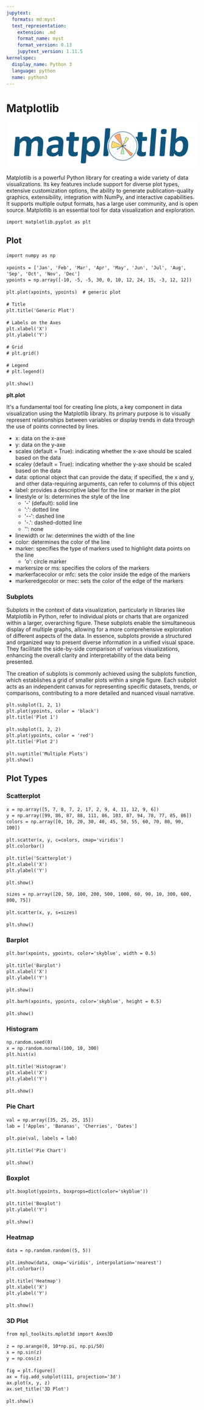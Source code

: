 ```yaml
---
jupytext:
  formats: md:myst
  text_representation:
    extension: .md
    format_name: myst
    format_version: 0.13
    jupytext_version: 1.11.5
kernelspec:
  display_name: Python 3
  language: python
  name: python3
---
```


# Matplotlib

![](images/matplotlib.svg)

Matplotlib is a powerful Python library for creating a wide variety of data visualizations. Its key features include support for diverse plot types, extensive customization options, the ability to generate publication-quality graphics, extensibility, integration with NumPy, and interactive capabilities. It supports multiple output formats, has a large user community, and is open source. Matplotlib is an essential tool for data visualization and exploration.

```{code-cell}
import matplotlib.pyplot as plt
```

## Plot

```{code-cell}
import numpy as np

xpoints = ['Jan', 'Feb', 'Mar', 'Apr', 'May', 'Jun', 'Jul', 'Aug', 'Sep', 'Oct', 'Nov', 'Dec']
ypoints = np.array([-10, -5, -5, 30, 0, 10, 12, 24, 15, -3, 12, 12])

plt.plot(xpoints, ypoints)  # generic plot

# Title
plt.title('Generic Plot')

# Labels on the Axes
plt.xlabel('X')
plt.ylabel('Y')

# Grid
# plt.grid()

# Legend
# plt.legend()

plt.show()
```

**plt.plot**

It's a fundamental tool for creating line plots, a key component in data visualization using the Matplotlib library. Its primary purpose is to visually represent relationships between variables or display trends in data through the use of points connected by lines.

- x: data on the x-axe
- y: data on the y-axe
- scalex (default = True): indicating whether the x-axe should be scaled based on the data
- scaley (default = True): indicating whether the y-axe should be scaled based on the data
- data: optional object that can provide the data; if specified, the x and y, and other data-requiring arguments, can refer to columns of this object
- label: provides a descriptive label for the line or marker in the plot
- linestyle or ls: determines the style of the line
  - '-' (default): solid line
  - ':': dotted line
  - '--': dashed line
  - '-.': dashed-dotted line
  - '': none
- linewidth or lw: determines the width of the line
- color: determines the color of the line
- marker: specifies the type of markers used to highlight data points on the line
  - 'o': circle marker
- markersize or ms: specifies the colors of the markers
- markerfacecolor or mfc: sets the color inside the edge of the markers
- markeredgecolor or mec: sets the color of the edge of the markers


### Subplots

Subplots in the context of data visualization, particularly in libraries like Matplotlib in Python, refer to individual plots or charts that are organized within a larger, overarching figure. These subplots enable the simultaneous display of multiple graphs, allowing for a more comprehensive exploration of different aspects of the data. In essence, subplots provide a structured and organized way to present diverse information in a unified visual space. They facilitate the side-by-side comparison of various visualizations, enhancing the overall clarity and interpretability of the data being presented.

The creation of subplots is commonly achieved using the subplots function, which establishes a grid of smaller plots within a single figure. Each subplot acts as an independent canvas for representing specific datasets, trends, or comparisons, contributing to a more detailed and nuanced visual narrative.

```{code-cell}
plt.subplot(1, 2, 1)
plt.plot(ypoints, color = 'black')
plt.title('Plot 1')

plt.subplot(1, 2, 2)
plt.plot(ypoints, color = 'red')
plt.title('Plot 2')

plt.suptitle('Multiple Plots')
plt.show()
```

## Plot Types

### Scatterplot

```{code-cell}
x = np.array([5, 7, 8, 7, 2, 17, 2, 9, 4, 11, 12, 9, 6])
y = np.array([99, 86, 87, 88, 111, 86, 103, 87, 94, 78, 77, 85, 86])
colors = np.array([0, 10, 20, 30, 40, 45, 50, 55, 60, 70, 80, 90, 100])

plt.scatter(x, y, c=colors, cmap='viridis')
plt.colorbar()

plt.title('Scatterplot')
plt.xlabel('X')
plt.ylabel('Y')

plt.show()
```

```{code-cell}
sizes = np.array([20, 50, 100, 200, 500, 1000, 60, 90, 10, 300, 600, 800, 75])

plt.scatter(x, y, s=sizes)

plt.show()
```

### Barplot

```{code-cell}
plt.bar(xpoints, ypoints, color='skyblue', width = 0.5)

plt.title('Barplot')
plt.xlabel('X')
plt.ylabel('Y')

plt.show()
```

```{code-cell}
plt.barh(xpoints, ypoints, color='skyblue', height = 0.5)

plt.show()
```

### Histogram

```{code-cell}
np.random.seed(0)
x = np.random.normal(100, 10, 300)
plt.hist(x)

plt.title('Histogram')
plt.xlabel('X')
plt.ylabel('Y')

plt.show()
```

### Pie Chart

```{code-cell}
val = np.array([35, 25, 25, 15])
lab = ['Apples', 'Bananas', 'Cherries', 'Dates']

plt.pie(val, labels = lab)

plt.title('Pie Chart')

plt.show()
```

### Boxplot

```{code-cell}
plt.boxplot(ypoints, boxprops=dict(color='skyblue')) 

plt.title('Boxplot')
plt.ylabel('Y')

plt.show()
```

### Heatmap

```{code-cell}
data = np.random.random((5, 5))

plt.imshow(data, cmap='viridis', interpolation='nearest')
plt.colorbar()

plt.title('Heatmap')
plt.xlabel('X')
plt.ylabel('Y')

plt.show()
```

### 3D Plot

```{code-cell}
from mpl_toolkits.mplot3d import Axes3D

z = np.arange(0, 10*np.pi, np.pi/50)
x = np.sin(z)
y = np.cos(z)

fig = plt.figure()
ax = fig.add_subplot(111, projection='3d')
ax.plot(x, y, z)
ax.set_title('3D Plot')

plt.show()
```
